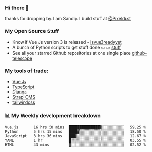 ### Hi there 👋

thanks for dropping by.
I am Sandip. I build stuff at [@Pixeldust](github.com/pixeldust-in/)

###  **My Open Source Stuff**

 - Know if Vue Js version 3 is released -  [isvue3readyyet](https://github.com/sandiprb/isvue3readyyet)
 - A bunch of Python scripts to get stuff done 💤 💤 [stuff](https://github.com/sandiprb/stuff)
 - See all your starred Github repositories at one single place [github-telescope](https://github.com/sandiprb/github-telescope)



###  **My tools of trade:**
 - [Vue Js](https://github.com/vuejs/vue/)
 - [TypeScript](https://github.com/microsoft/TypeScript)
 - [Django](github.com/django/django)
 - [Strapi CMS](github.com/strapi/strapi)
 - [tailwindcss](https://github.com/tailwindlabs/tailwindcss)


###  📊 **My Weekly development breakdown**
<!--START_SECTION:waka-->
```text
Vue.js       16 hrs 50 mins  ██████████████▓░░░░░░░░░░   59.25 % 
Python       5 hrs 15 mins   ████▓░░░░░░░░░░░░░░░░░░░░   18.50 % 
JavaScript   3 hrs 36 mins   ███▒░░░░░░░░░░░░░░░░░░░░░   12.67 % 
YAML         1 hr            █░░░░░░░░░░░░░░░░░░░░░░░░   03.55 % 
HTML         43 mins         ▓░░░░░░░░░░░░░░░░░░░░░░░░   02.52 % 
```
<!--END_SECTION:waka-->
